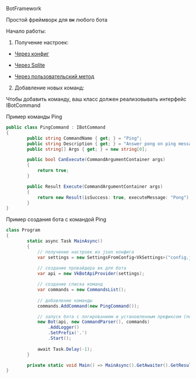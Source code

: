 BotFramework

Простой фреймворк для ~~вк~~ любого бота

Начало работы:

1. Получение настроек:

* [Через конфиг](https://github.com/TEF-Dev/BotFramework/blob/master/SettingsFromConfig.md)

* [Через Sqlite](https://github.com/TEF-Dev/BotFramework/blob/master/SettingsFromSqlite.md)

* [Через пользовательский метод](https://github.com/TEF-Dev/BotFramework/blob/master/SettingsFromUserMethod.md)

2. Добавление новых команд:

Чтобы добавить команду, ваш класс должен реализовывать интерфейс IBotCommand

Пример команды Ping
```csharp
public class PingCommand : IBotCommand
{
        public string CommandName { get; } = "Ping";
        public string Description { get; } = "Answer pong on ping message";
        public string[] Args { get; } = new string[0];

        public bool CanExecute(CommandArgumentContainer args)
        {
            return true;
        }

        public Result Execute(CommandArgumentContainer args)
        {
            return new Result(isSuccess: true, executeMessage: "Pong");
        }
}
```

Пример создания бота с командой Ping

```csharp
class Program
{
        static async Task MainAsync()
        {
            // получение настроек из json конфига
            var settings = new SettingsFromConfig<VkSettings>("config.json");
            
            // создание провайдера вк для бота
            var api = new VkBotApiProvider(settings);

            // создание списка команд
            var commands = new CommandsList();
            
            // добавление команды
            commands.AddCommand(new PingCommand());

            // запуск бота с логированием и установленным префиксом (по умолчанию !)
            new Bot(api, new CommandParser(), commands)
                .AddLogger()
                .SetPrefix('.')
                .Start();
                
            await Task.Delay(-1);
        }

        private static void Main() => MainAsync().GetAwaiter().GetResult();
}
```
